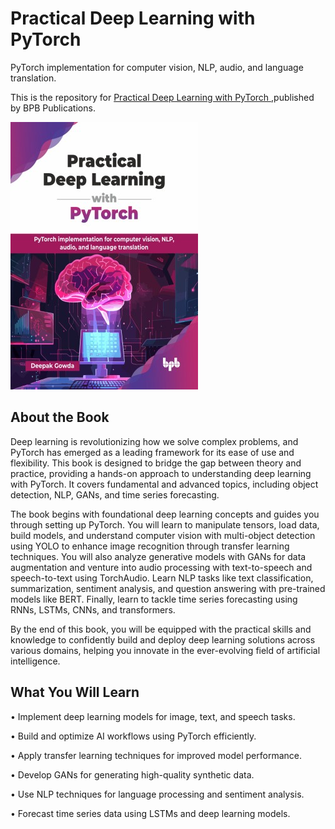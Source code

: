 # Practical Deep Learning with PyTorch

PyTorch implementation for computer vision, NLP, audio, and language translation.

This is the repository for [Practical Deep Learning with PyTorch
](https://bpbonline.com/products/practical-deep-learning-with-pytorch?variant=44579465691336),published by BPB Publications.

<img src="9789365897258.jpg">

## About the Book
Deep learning is revolutionizing how we solve complex problems, and PyTorch has emerged as a leading framework for its ease of use and flexibility. This book is designed to bridge the gap between theory and practice, providing a hands-on approach to understanding deep learning with PyTorch. It covers fundamental and advanced topics, including object detection, NLP, GANs, and time series forecasting.

The book begins with foundational deep learning concepts and guides you through setting up PyTorch. You will learn to manipulate tensors, load data, build models, and understand computer vision with multi-object detection using YOLO to enhance image recognition through transfer learning techniques. You will also analyze generative models with GANs for data augmentation and venture into audio processing with text-to-speech and speech-to-text using TorchAudio. Learn NLP tasks like text classification, summarization, sentiment analysis, and question answering with pre-trained models like BERT. Finally, learn to tackle time series forecasting using RNNs, LSTMs, CNNs, and transformers.

By the end of this book, you will be equipped with the practical skills and knowledge to confidently build and deploy deep learning solutions across various domains, helping you innovate in the ever-evolving field of artificial intelligence.

## What You Will Learn
• Implement deep learning models for image, text, and speech tasks.

• Build and optimize AI workflows using PyTorch efficiently.

• Apply transfer learning techniques for improved model performance.

• Develop GANs for generating high-quality synthetic data.

• Use NLP techniques for language processing and sentiment analysis.

• Forecast time series data using LSTMs and deep learning models.
